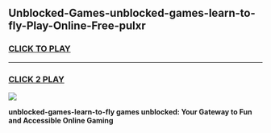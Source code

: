 
## Unblocked-Games-unblocked-games-learn-to-fly-Play-Online-Free-pulxr
<h3>
<a href="https://premium76.site?title=unblocked-games-learn-to-fly&ref=26A">CLICK TO PLAY</a></h3>
<hr>

<h3>
<a href="https://premium76.site?title=unblocked-games-learn-to-fly&ref=26A">CLICK 2 PLAY</a>
  
</h3>

<a href="https://premium76.site?title=unblocked-games-learn-to-fly&ref=26A"><img src="https://clearcache.store/games.png"></a>


**unblocked-games-learn-to-fly games unblocked: Your Gateway to Fun and Accessible Online Gaming**
